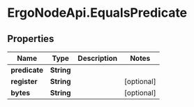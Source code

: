 # ErgoNodeApi.EqualsPredicate

## Properties

Name | Type | Description | Notes
------------ | ------------- | ------------- | -------------
**predicate** | **String** |  | 
**register** | **String** |  | [optional] 
**bytes** | **String** |  | [optional] 


